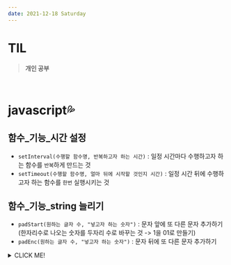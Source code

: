 ```yaml
---
date: 2021-12-18 Saturday
---
```


# TIL

> **개인 공부**
<br />

# javascript💦

## **함수_기능_시간 설정**
- `setInterval(수행할 함수명, 반복하고자 하는 시간)` : 일정 시간마다 수행하고자 하는 함수를 `반복`하게 만드는 것
- `setTimeout(수행할 함수명, 얼마 뒤에 시작할 것인지 시간)` : 일정 시간 뒤에 수행하고자 하는 함수를 `한번` 실행시키는 것

## **함수_기능_string 늘리기**
- `padStart(원하는 글자 수, "넣고자 하는 숫자")` : 문자 앞에 또 다른 문자 추가하기 (한자리수로 나오는 숫자를 두자리 수로 바꾸는 것 -> 1을 01로 만들기) 
- `padEnc(원하는 글자 수, "넣고자 하는 숫자")` : 문자 뒤에 또 다른 문자 추가하기

<details>
<summary>CLICK ME!</summary>  

- https://kyounghwan01.github.io/blog/JS/JSbasic/intervalFunction/#clearinterval

</detials>  

